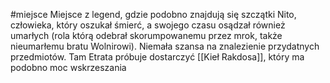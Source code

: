 #miejsce 
Miejsce z legend, gdzie podobno znajdują się szczątki Nito, człowieka, który oszukał śmierć, a swojego czasu osądzał również umarłych (rola którą odebrał skorumpowanemu przez mrok, także nieumarłemu bratu Wolnirowi). Niemała szansa na znalezienie przydatnych przedmiotów. 
Tam Etrata próbuje dostarczyć [[Kieł Rakdosa]], który ma podobno moc wskrzeszania